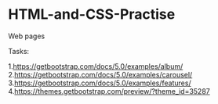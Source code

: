 # HTML-and-CSS-Practise
Web pages

Tasks:

1.https://getbootstrap.com/docs/5.0/examples/album/
2.https://getbootstrap.com/docs/5.0/examples/carousel/
3.https://getbootstrap.com/docs/5.0/examples/features/
4.https://themes.getbootstrap.com/preview/?theme_id=35287
